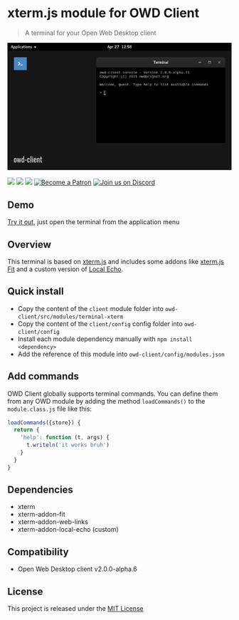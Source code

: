 # xterm.js module for OWD Client
> A terminal for your Open Web Desktop client

<p>
    <img src="media/demo.png" alt="OWD Terminal Xterm module demo" />
</p>

<p>
    <a href="LICENSE"><img src="https://img.shields.io/badge/license-MIT-green.svg" /></a>
    <a href="https://github.com/owdproject/owd-client"><img src="https://img.shields.io/badge/owd-client-3A9CB6" /></a>
    <a href="https://github.com/topics/owd-modules"><img src="https://img.shields.io/badge/owd-modules-888" /></a>
    <a href="https://hacklover.net/patreon"><img src="https://img.shields.io/badge/become-a%20patron-orange" alt="Become a Patron" /></a>
    <a href="https://hacklover.net/discord"><img src="https://img.shields.io/badge/chat-on%20discord-7289da.svg" alt="Join us on Discord" /></a>
</p>

## Demo
[Try it out](https://hacklover.net/client), just open the terminal from the application menu

## Overview
This terminal is based on [xterm.js](https://github.com/xtermjs/xterm.js) and includes some addons like [xterm.js Fit](https://github.com/xtermjs/xterm.js/tree/master/addons/xterm-addon-fit) and a custom version of [Local Echo](https://github.com/wavesoft/local-echo).

## Quick install
- Copy the content of the `client` module folder into `owd-client/src/modules/terminal-xterm`
- Copy the content of the `client/config` config folder into `owd-client/config`
- Install each module dependency manually with `npm install <dependency>`
- Add the reference of this module into `owd-client/config/modules.json`

## Add commands
OWD Client globally supports terminal commands. You can define them from any OWD module by adding the method `loadCommands()` to the `module.class.js` file like this:

```js
loadCommands({store}) {
  return {
    'help': function (t, args) {
      t.writeln('it works bruh')
    }
  }
}
```

## Dependencies
- xterm
- xterm-addon-fit
- xterm-addon-web-links
- xterm-addon-local-echo (custom)

## Compatibility
- Open Web Desktop client v2.0.0-alpha.6

## License
This project is released under the [MIT License](LICENSE)